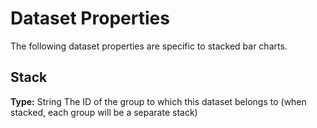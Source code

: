 # Dataset Properties

The following dataset properties are specific to stacked bar charts.

## Stack
**Type:** String
The ID of the group to which this dataset belongs to (when stacked, each group will be a separate stack)